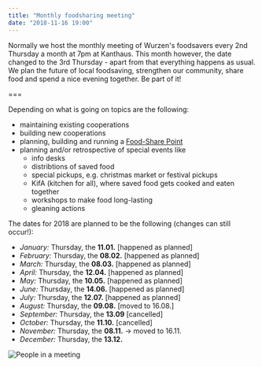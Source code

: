 ```yaml
---
title: "Monthly foodsharing meeting"
date: "2018-11-16 19:00"
---
```


Normally we host the monthly meeting of Wurzen's foodsavers every 2nd Thursday a month at 7pm  at Kanthaus. This month however, the date changed to the 3rd Thursday - apart from that everything happens as usual.
We plan the future of local foodsaving, strengthen our community, share food and spend a nice evening together. Be part of it!

===

Depending on what is going on topics are the following:
- maintaining existing cooperations
- building new cooperations
- planning, building and running a [Food-Share Point](https://yunity.atlassian.net/wiki/spaces/FSINT/pages/43909145/Food-Share+Point+Mini+Manual)
- planning and/or retrospective of special events like
  - info desks
  - distribtions of saved food
  - special pickups, e.g. christmas market or festival pickups
  - KifA (kitchen for all), where saved food gets cooked and eaten together
  - workshops to make food long-lasting
  - gleaning actions

The dates for 2018 are planned to be the following (changes can still occur!):
- *January:* Thursday, the **11.01.** [happened as planned]
- *February:* Thursday, the **08.02.** [happened as planned]
- *March:* Thursday, the **08.03.** [happened as planned]
- *April:* Thursday, the **12.04.** [happened as planned]
- *May:* Thursday, the **10.05.** [happened as planned]
- *June:* Thursday, the **14.06.** [happened as planned]
- *July:* Thursday, the **12.07.** [happened as planned]
- *August:* Thursday, the **09.08.** [moved to 16.08.]
- *September:* Thursday, the **13.09** [cancelled]
- *October:* Thursday, the **11.10.** [cancelled]
- *November:* Thursday, the **08.11.** -> moved to 16.11.
- *December:* Thursday, the **13.12.**

![People in a meeting](/pics/morningMeeting_cropped.jpg)

